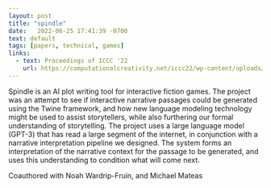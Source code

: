 ```yaml
---
layout: post
title: "spindle"
date:   2022-06-25 17:41:39 -0700
text: default
tags: [papers, technical, games]
links:
  - text: Proceedings of ICCC '22
    url: https://computationalcreativity.net/iccc22/wp-content/uploads/2022/06/ICCC-2022_2L_Calderwood-et-al..pdf
---
```

Spindle is an AI plot writing tool for interactive fiction games. The project was an attempt to see if interactive narrative passages could be generated using the Twine framework, and how new language modeling technology might be used to assist storytellers, while also furthering our formal understanding of storytelling. The project uses a large language model (GPT-3) that has read a large segment of the internet, in conjunction with a narrative interpretation pipeline we designed. The system forms an interpretation of the narrative context for the passage to be generated, and uses this understanding to condition what will come next.

Coauthored with Noah Wardrip-Fruin, and Michael Mateas
